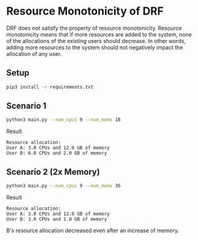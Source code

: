 # Resource Monotonicity of DRF

DRF does not satisfy the property of resource monotonicity. Resource monotonicity means that if more resources are added to the system, none of the allocations of the existing users should decrease. In other words, adding more resources to the system should not negatively impact the allocation of any user​.

## Setup

```bash
pip3 install -r requirements.txt
```

## Scenario 1

```bash
python3 main.py --num_cpus 9 --num_mems 18
```

Result

```
Resource allocation:
User A: 3.0 CPUs and 12.0 GB of memory
User B: 6.0 CPUs and 2.0 GB of memory
```

## Scenario 2 (2x Memory)

```bash
python3 main.py --num_cpus 9 --num_mems 36
```

Result

```
Resource allocation:
User A: 3.0 CPUs and 12.0 GB of memory
User B: 3.0 CPUs and 1.0 GB of memory
```

B's resource allocation decreased even after an increase of memory.